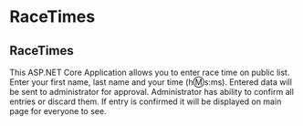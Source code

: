 # RaceTimes

<h2><b>RaceTimes</b></h2>

This ASP.NET Core Application allows you to enter race time on public list. Enter your first name, last name and your time (h:m:s:ms). Entered data will be sent to administrator for approval. Administrator has ability to confirm all entries or discard them. If entry is confirmed it will be displayed on main page for everyone to see.
